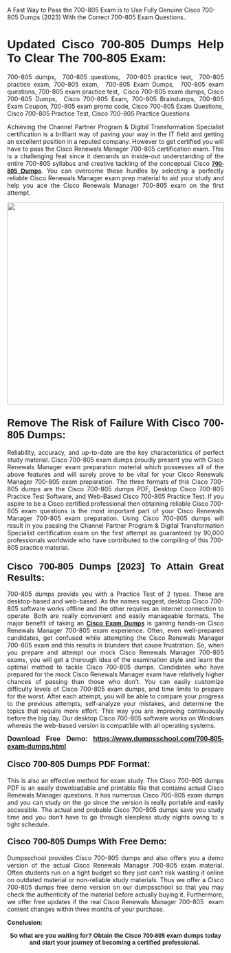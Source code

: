 <p>A Fast Way to Pass the 700-805 Exam is to Use Fully Genuine Cisco 700-805 Dumps (2023) With the Correct 700-805 Exam Questions..</p>

<h1 style="text-align: justify;"><strong><span style="font-family:Verdana,Geneva,sans-serif;">Updated Cisco 700-805 Dumps Help To Clear The 700-805 Exam:</span></strong></h1>

<p style="text-align: justify;">700-805 dumps,  700-805 questions,  700-805 practice test,  700-805 practice exam, 700-805 exam,  700-805 Exam Dumps,  700-805 exam questions, 700-805 exam practice test,  Cisco 700-805 exam dumps, Cisco 700-805 Dumps,  Cisco 700-805 Exam, 700-805 Braindumps, 700-805 Exam Coupon, 700-805 exam promo code, Cisco 700-805 Exam Questions, Cisco 700-805 Practice Test, Cisco 700-805 Practice Questions</p>

<p style="text-align: justify;">Achieving the Channel Partner Program & Digital Transformation Specialist certification is a brilliant way of paving your way in the IT field and getting an excellent position in a reputed company. However to get certified you will have to pass the Cisco Renewals Manager 700-805 certification exam. This is a challenging feat since it demands an inside-out understanding of the entire 700-805 syllabus and creative tackling of the conceptual Cisco <a href="https://www.dumpsschool.com/700-805-exam-dumps.html"><span style="font-family:Verdana,Geneva,sans-serif;"><strong>700-805 Dumps</strong></span></a>. You can overcome these hurdles by selecting a perfectly reliable Cisco Renewals Manager exam prep material to aid your study and help you ace the Cisco Renewals Manager 700-805 exam on the first attempt.</p>

<p style="text-align: justify;"><a href="https://www.dumpsschool.com/700-805-exam-dumps.html"><img alt="" src="https://lh3.googleusercontent.com/pw/AL9nZEXTnx-h3VAwmQ42NpyJBmUK-fANKF8vsH2hymHVf8ycIwJ47iI4Qn_pkCv8nx_DV5UvAc8WAssduHJKtvkHIPf8d8IQFAZC6offZ_lfhXQ5UUBSi1Ff8m31hLznjs03QyiSesC6U3Rcr4jLl4JRY5US=w904-h513-no" style="width: 100%; height: 470px;" /></a></p>

<h2 style="text-align: justify;"><span style="font-size:24px;"><span style="font-family:Verdana,Geneva,sans-serif;"><strong>Remove The Risk of Failure With Cisco 700-805 Dumps:</strong></span></span></h2>

<p style="text-align: justify;">Reliability, accuracy, and up-to-date are the key characteristics of perfect study material. Cisco 700-805 exam dumps proudly present you with Cisco Renewals Manager exam preparation material which possesses all of the above features and will surely prove to be vital for your Cisco Renewals Manager 700-805 exam preparation. The three formats of this Cisco 700-805 dumps are the Cisco 700-805 dumps PDF, Desktop Cisco 700-805 Practice Test Software, and Web-Based Cisco 700-805 Practice Test. If you aspire to be a Cisco certified professional then obtaining reliable Cisco 700-805 exam questions is the most important part of your Cisco Renewals Manager 700-805 exam preparation. Using Cisco 700-805 dumps will result in you passing the Channel Partner Program & Digital Transformation Specialist certification exam on the first attempt as guaranteed by 90,000 professionals worldwide who have contributed to the compiling of this 700-805 practice material.</p>

<h3 style="text-align: justify;"><span style="font-family:Verdana,Geneva,sans-serif;"><strong><span style="font-size:22px;">Cisco 700-805 Dumps [2023] To Attain Great Results:</span></strong></span></h3>

<p style="text-align: justify;">700-805 dumps provide you with a Practice Test of 2 types. These are desktop-based and web-based. As the names suggest, desktop Cisco 700-805 software works offline and the other requires an internet connection to operate. Both are really convenient and easily manageable formats. The major benefit of taking an <a href="https://www.dumpsschool.com/cisco-braindumps.html"><span style="font-family:Verdana,Geneva,sans-serif;"><strong>Cisco Exam Dumps</strong></span></a> is gaining hands-on Cisco Renewals Manager 700-805 exam experience. Often, even well-prepared candidates, get confused while attempting the Cisco Renewals Manager 700-805 exam and this results in blunders that cause frustration. So, when you prepare and attempt our mock Cisco Renewals Manager 700-805 exams, you will get a thorough idea of the examination style and learn the optimal method to tackle Cisco 700-805 dumps. Candidates who have prepared for the mock Cisco Renewals Manager exam have relatively higher chances of passing than those who don’t. You can easily customize difficulty levels of Cisco 700-805 exam dumps, and time limits to prepare for the worst. After each attempt, you will be able to compare your progress to the previous attempts, self-analyze your mistakes, and determine the topics that require more effort. This way you are improving continuously before the big day. Our desktop Cisco 700-805 software works on Windows whereas the web-based version is compatible with all operating systems.</p>

<p style="text-align: justify;"><strong><span style="font-family:Verdana,Geneva,sans-serif;"><span style="font-size:16px;">Download Free Demo:</span></span> <span style="font-family:Verdana,Geneva,sans-serif;"><span style="font-size:16px;"><a href="https://www.dumpsschool.com/700-805-exam-dumps.html">https://www.dumpsschool.com/700-805-exam-dumps.html</a></span></span></strong></p>

<h4 style="text-align: justify;"><strong><span style="font-size:20px;"><span style="font-family:Verdana,Geneva,sans-serif;">Cisco 700-805 Dumps PDF Format:</span></span></strong></h4>

<p style="text-align: justify;">This is also an effective method for exam study. The Cisco 700-805 dumps PDF is an easily downloadable and printable file that contains actual Cisco Renewals Manager questions. It has numerous Cisco 700-805 exam dumps and you can study on the go since the version is really portable and easily accessible. The actual and probable Cisco 700-805 dumps save you study time and you don’t have to go through sleepless study nights owing to a tight schedule.</p>

<h4 style="text-align: justify;"><span style="font-size:20px;"><strong><span style="font-family:Verdana,Geneva,sans-serif;">Cisco 700-805 Dumps With Free Demo:</span></strong></span></h4>

<p style="text-align: justify;">Dumpsschool provides Cisco 700-805 dumps and also offers you a demo version of the actual Cisco Renewals Manager 700-805 exam material. Often students run on a tight budget so they just can’t risk wasting it online on outdated material or non-reliable study materials. Thus we offer a Cisco 700-805 dumps free demo version on our dumpsschool so that you may check the authenticity of the material before actually buying it. Furthermore, we offer free updates if the real Cisco Renewals Manager 700-805  exam content changes within three months of your purchase.</p>

<p style="text-align: justify;"><strong>Conclusion:</strong></p>

<p style="text-align: center;"><span style="font-family:Verdana,Geneva,sans-serif;"><strong>So what are you waiting for? Obtain the Cisco 700-805 exam dumps today and start your journey of becoming a certified professional.</strong> </span></p>
